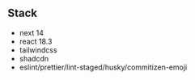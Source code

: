 ## Stack

- next 14
- react 18.3
- tailwindcss
- shadcdn
- eslint/prettier/lint-staged/husky/commitizen-emoji
